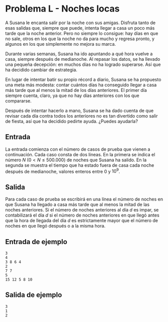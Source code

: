 # Problema L - Noches locas

A Susana le encanta salir por la noche con sus amigas. Disfruta tanto de esas
salidas que, siempre que puede, intenta llegar a casa un poco más tarde que la
noche anterior. Pero no siempre lo consigue: hay días en que no sale, otros en
los que la noche no da para mucho y regresa pronto, y algunos en los que
simplemente no mejora su marca.

Durante varias semanas, Susana ha ido apuntando a qué hora vuelve a casa,
siempre después de medianoche. Al repasar los datos, se ha llevado una pequeña
decepción: en muchos días no ha logrado superarse. Así que ha decidido cambiar
de estrategia.

En lugar de intentar batir su propio récord a diario, Susana se ha propuesto
una meta más modesta: contar cuántos días ha conseguido llegar a casa más tarde
que al menos la mitad de los días anteriores.  El primer día siempre cuenta,
claro, ya que no hay días anteriores con los que compararse.

Después de intentar hacerlo a mano, Susana se ha dado cuenta de que revisar
cada día contra todos los anteriores no es tan divertido como salir de fiesta,
así que ha decidido pedirte ayuda. ¿Puedes ayudarla?

## Entrada
La entrada comienza con el número de casos de prueba que vienen a continuación.
Cada caso consta de dos líneas. En la primera se indica el número $N$ ($0 \lt N
\leq 500.000$) de noches que Susana ha salido. En la segunda se muestra el
tiempo que ha estado fuera de casa cada noche después de medianoche, valores
enteros entre $0$ y $10^9$.

## Salida
Para cada caso de prueba se escribirá en una línea el número de noches en que
Susana ha llegado a casa más tarde que al menos la mitad de las noches
anteriores. Si el número de noches anteriores al día $d$ es impar, se
contabilizará el día $d$ si el número de noches anteriores en que llegó antes
que la hora de llegada del día $d$ es estrictamente mayor que el número de
noches en que llegó después o a la misma hora.

## Entrada de ejemplo
```
3
4
3 8 6 4
2
7 7
5
15 12 5 8 10
```

## Salida de ejemplo
```
3
1
2
```
